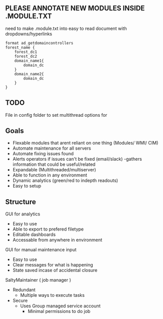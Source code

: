 PLEASE ANNOTATE NEW MODULES INSIDE .MODULE.TXT
------
need to make .module.txt into easy to read document with dropdowns/hyperlinks

```
format ad_getdomaincontrollers
forest_name {
    forest_dc1
    forest_dc2
    domain_name1{
        domain_dc
    }
    domain_name2{
        domain_dc
    }
}
```

TODO
-----
File in config folder to set multithread options for 


Goals
-------
- Flexable modules that arent reliant on one thing (Modules/ WMI/ CIM)
- Automate maintenance for all servers
- Automate fixing issues found
- Alerts operators if issues can't be fixed (email/slack)
    -gathers information that could be useful/related
- Expandable (Multithreaded/multiserver)
- Able to function in any environment
- Dynamic analytics (green/red to indepth readouts)
- Easy to setup

Structure
------
GUI for analytics
- Easy to use
- Able to export to prefered filetype
- Editable dashboards
- Accessable from anywhere in environment

GUI for manual maintenance input
- Easy to use
- Clear messages for what is happening
- State saved incase of accidental closure

SaltyMaintainer ( job manager )
- Redundant
    - Multiple ways to execute tasks
- Secure
    - Uses Group managed service account
        - Minimal permissions to do job
